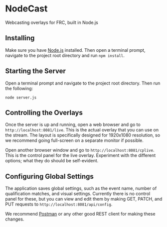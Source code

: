 # NodeCast
Webcasting overlays for FRC, built in Node.js

## Installing
Make sure you have [Node.js](https://nodejs.org/) installed. Then open a terminal prompt, navigate to the project root directory and run `npm install`.

## Starting the Server
Open a terminal prompt and navigate to the project root directory. Then run the following:

```
node server.js
```

## Controlling the Overlays
Once the server is up and running, open a web browser and go to `http://localhost:8081/live`. This is the actual overlay that you can use on the stream. The layout is specifically designed for 1920x1080 resolution, so we recommend going full-screen on a separate monitor if possible.

Open another browser window and go to `http://localhost:8081/cplive`. This is the control panel for the live overlay. Experiment with the different options; what they do should be self-evident.

## Configuring Global Settings
The application saves global settings, such as the event name, number of qualification matches, and visual settings. Currently there is no control panel for these, but you can view and edit them by making GET, PATCH, and PUT requests to `http://localhost:8081/api/config`.

We recommend [Postman](https://www.getpostman.com/) or any other good REST client for making these changes.

